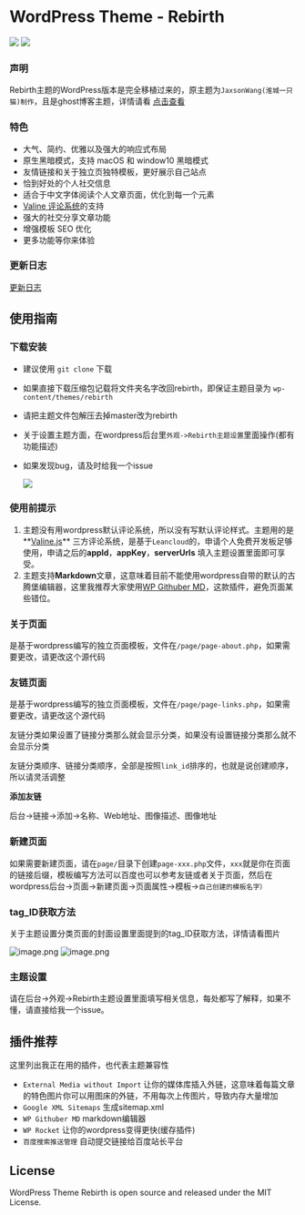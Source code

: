 # WordPress Theme - Rebirth

![](https://img.shields.io/github/v/release/yqchilde/rebirth.svg?style=flat-square) ![](https://img.shields.io/github/commits-since/yqchilde/rebirth/1.0.5?logo=dev&style=flat-square)
### 声明

Rebirth主题的WordPress版本是完全移植过来的，原主题为`JaxsonWang(淮城一只猫)制作`，且是ghost博客主题，详情请看 [点击查看](https://github.com/JaxsonWang/Rebirth)

### 特色

- 大气、简约、优雅以及强大的响应式布局
- 原生黑暗模式，支持 macOS 和 window10 黑暗模式
- 友情链接和关于独立页独特模板，更好展示自己站点
- 恰到好处的个人社交信息
- 适合于中文字体阅读个人文章页面，优化到每一个元素
- [Valine 评论系统](https://valine.js.org/)的支持
- 强大的社交分享文章功能
- 增强模板 SEO 优化
- 更多功能等你来体验

### 更新日志

[更新日志](https://github.com/yqchilde/rebirth/blob/master/CHANGELOG.md)

## 使用指南

### 下载安装

- 建议使用 `git clone` 下载

- 如果直接下载压缩包记载将文件夹名字改回rebirth，即保证主题目录为 `wp-content/themes/rebirth`

- 请把主题文件包解压去掉master改为rebirth

- 关于设置主题方面，在wordpress后台里`外观->Rebirth主题设置`里面操作(都有功能描述)

- 如果发现bug，请及时给我一个issue

  ![](https://pic.yqqy.top/blog/20200227161811.png?imageslim)

### 使用前提示

1. 主题没有用wordpress默认评论系统，所以没有写默认评论样式。主题用的是**[Valine.js](https://valine.js.org)** 三方评论系统，是基于`Leancloud`的，申请个人免费开发板足够使用，申请之后的**appId**，**appKey**，**serverUrls** 填入主题设置里面即可享受。
2. 主题支持**Markdown**文章，这意味着目前不能使用wordpress自带的默认的古腾堡编辑器，这里我推荐大家使用[WP Githuber MD](https://github.com/terrylinooo/githuber-md)，这款插件，避免页面某些错位。

### 关于页面

是基于wordpress编写的独立页面模板，文件在`/page/page-about.php`，如果需要更改，请更改这个源代码

### 友链页面

是基于wordpress编写的独立页面模板，文件在`/page/page-links.php`，如果需要更改，请更改这个源代码

友链分类如果设置了链接分类那么就会显示分类，如果没有设置链接分类那么就不会显示分类

友链分类顺序、链接分类顺序，全部是按照`link_id`排序的，也就是说创建顺序，所以请灵活调整

**添加友链**

后台->链接->添加->名称、Web地址、图像描述、图像地址

### 新建页面

如果需要新建页面，请在`page/`目录下创建`page-xxx.php`文件，`xxx`就是你在页面的链接后缀，模板编写方法可以百度也可以参考友链或者关于页面，然后在wordpress后台->页面->新建页面->页面属性->模板->`自己创建的模板名字）`

### tag_ID获取方法

关于主题设置分类页面的封面设置里面提到的tag_ID获取方法，详情请看图片

![image.png](https://i.loli.net/2020/03/28/83hXRbALpPJoE9Z.png)
![image.png](https://i.loli.net/2020/03/28/kR6srxdUPtwXqCS.png)

### 主题设置
请在后台->外观->Rebirth主题设置里面填写相关信息，每处都写了解释，如果不懂，请直接给我一个issue。

## 插件推荐

这里列出我正在用的插件，也代表主题兼容性

- `External Media without Import`  让你的媒体库插入外链，这意味着每篇文章的特色图片你可以用图床的外链，不用每次上传图片，导致内存大量增加
- `Google XML Sitemaps`  生成sitemap.xml
- `WP Githuber MD`  markdown编辑器
- `WP Rocket`  让你的wordpress变得更快(缓存插件)
- `百度搜索推送管理`  自动提交链接给百度站长平台

## License

WordPress Theme Rebirth is open source and released under the MIT License.